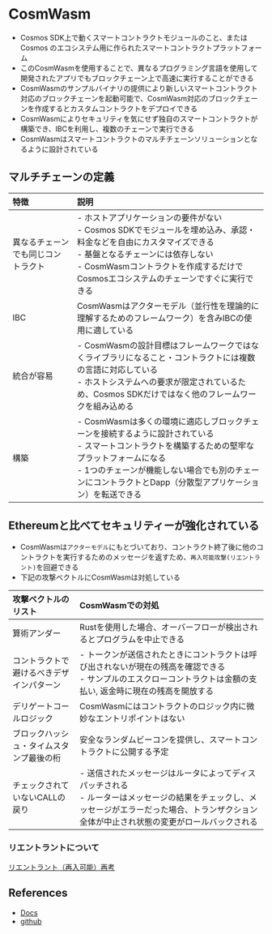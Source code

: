# CosmWasm

- Cosmos SDK上で動くスマートコントラクトモジュールのこと、またはCosmos のエコシステム用に作られたスマートコントラクトプラットフォーム
- このCosmWasmを使用することで、異なるプログラミング言語を使用して開発されたアプリでもブロックチェーン上で高速に実行することができる
- CosmWasmのサンプルバイナリの提供により新しいスマートコントラクト対応のブロックチェーンを起動可能で、CosmWasm対応のブロックチェーンを作成するとカスタムコントラクトをデプロイできる
- CosmWasmによりセキュリティを気にせず独自のスマートコントラクトが構築でき、IBCを利用し、複数のチェーンで実行できる
- CosmWasmはスマートコントラクトのマルチチェーンソリューションとなるように設計されている

## マルチチェーンの定義

| 特徴                               | 説明                                                                                                                                                                                                                                                              |
| :--------------------------------- | :---------------------------------------------------------------------------------------------------------------------------------------------------------------------------------------------------------------------------------------------------------------- |
| 異なるチェーンでも同じコントラクト | - ホストアプリケーションの要件がない<br> - Cosmos SDKでモジュールを埋め込み、承認・料金などを自由にカスタマイズできる<br> - 基盤となるチェーンには依存しない<br> - CosmWasmコントラクトを作成するだけでCosmosエコシステムのチェーンですぐに実行できる             |
| IBC                                | CosmWasmはアクターモデル（並行性を理論的に理解するためのフレームワーク）を含みIBCの使用に適している                                                                                                                                                               |
| 統合が容易                         | - CosmWasmの設計目標はフレームワークではなくライブラリになること・コントラクトには複数の言語に対応している<br> - ホストシステムへの要求が限定されているため、Cosmos SDKだけではなく他のフレームワークを組み込める                                                 |
| 構築                               | - CosmWasmは多くの環境に適応しブロックチェーンを接続するように設計されている<br> - スマートコントラクトを構築するための堅牢なプラットフォームになる<br> - 1つのチェーンが機能しない場合でも別のチェーンにコントラクトとDapp（分散型アプリケーション）を転送できる |

## Ethereumと比べてセキュリティーが強化されている

- CosmWasmは`アクターモデル`にもとづいており、コントラクト終了後に他のコントラクトを実行するためのメッセージを返すため、`再入可能攻撃(リエントラント)`を回避できる
- 下記の攻撃ベクトルにCosmWasmは対処している

| 攻撃ベクトルのリスト                     | CosmWasmでの対処                                                                                                                                                                                  |
| :--------------------------------------- | :------------------------------------------------------------------------------------------------------------------------------------------------------------------------------------------------ |
| 算術アンダー                             | Rustを使用した場合、オーバーフローが検出されるとプログラムを中止できる                                                                                                                            |
| コントラクトで避けるべきデザインパターン | - トークンが送信されたときにコントラクトは呼び出されないが現在の残高を確認できる<br> - サンプルのエスクローコントラクトは金額の支払い, 返金時に現在の残高を開放する                               |
| デリゲートコールロジック                 | CosmWasmにはコントラクトのロジック内に微妙なエントリポイントはない                                                                                                                                |
| ブロックハッシュ・タイムスタンプ最後の桁 | 安全なランダムビーコンを提供し、スマートコントラクトに公開する予定                                                                                                                                |
| チェックされていないCALLの戻り           | - 送信されたメッセージはルータによってディスパッチされる<br> - ルーターはメッセージの結果をチェックし、メッセージがエラーだった場合、トランザクション全体が中止され状態の変更がロールバックされる |

### リエントラントについて

[リエントラント（再入可能）再考](https://yuyasugano.medium.com/%E3%83%AA%E3%82%A8%E3%83%B3%E3%83%88%E3%83%A9%E3%83%B3%E3%83%88-%E5%86%8D%E5%85%A5%E5%8F%AF%E8%83%BD-%E5%86%8D%E8%80%83-a194c80f131f)

## References

- [Docs](https://docs.cosmwasm.com/docs/)
- [github](https://github.com/CosmWasm/cosmwasm)
